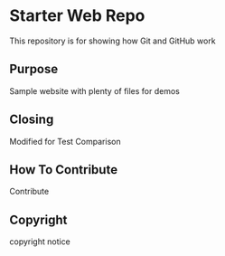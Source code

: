 # Starter Web Repo

This repository is for showing how Git and GitHub work

## Purpose

Sample website with plenty of files for demos

## Closing

Modified for Test Comparison

## How To Contribute

Contribute

## Copyright

copyright notice
